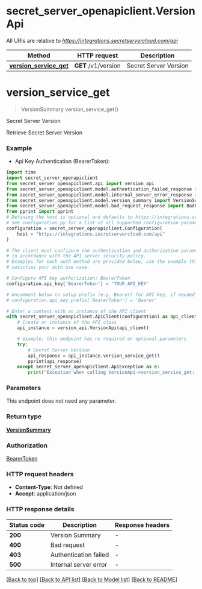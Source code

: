 # secret_server_openapiclient.VersionApi

All URIs are relative to *https://integrations.secretservercloud.com/api*

Method | HTTP request | Description
------------- | ------------- | -------------
[**version_service_get**](VersionApi.md#version_service_get) | **GET** /v1/version | Secret Server Version


# **version_service_get**
> VersionSummary version_service_get()

Secret Server Version

Retrieve Secret Server Version

### Example

* Api Key Authentication (BearerToken):

```python
import time
import secret_server_openapiclient
from secret_server_openapiclient.api import version_api
from secret_server_openapiclient.model.authentication_failed_response import AuthenticationFailedResponse
from secret_server_openapiclient.model.internal_server_error_response import InternalServerErrorResponse
from secret_server_openapiclient.model.version_summary import VersionSummary
from secret_server_openapiclient.model.bad_request_response import BadRequestResponse
from pprint import pprint
# Defining the host is optional and defaults to https://integrations.secretservercloud.com/api
# See configuration.py for a list of all supported configuration parameters.
configuration = secret_server_openapiclient.Configuration(
    host = "https://integrations.secretservercloud.com/api"
)

# The client must configure the authentication and authorization parameters
# in accordance with the API server security policy.
# Examples for each auth method are provided below, use the example that
# satisfies your auth use case.

# Configure API key authorization: BearerToken
configuration.api_key['BearerToken'] = 'YOUR_API_KEY'

# Uncomment below to setup prefix (e.g. Bearer) for API key, if needed
# configuration.api_key_prefix['BearerToken'] = 'Bearer'

# Enter a context with an instance of the API client
with secret_server_openapiclient.ApiClient(configuration) as api_client:
    # Create an instance of the API class
    api_instance = version_api.VersionApi(api_client)

    # example, this endpoint has no required or optional parameters
    try:
        # Secret Server Version
        api_response = api_instance.version_service_get()
        pprint(api_response)
    except secret_server_openapiclient.ApiException as e:
        print("Exception when calling VersionApi->version_service_get: %s\n" % e)
```


### Parameters
This endpoint does not need any parameter.

### Return type

[**VersionSummary**](VersionSummary.md)

### Authorization

[BearerToken](../README.md#BearerToken)

### HTTP request headers

 - **Content-Type**: Not defined
 - **Accept**: application/json


### HTTP response details

| Status code | Description | Response headers |
|-------------|-------------|------------------|
**200** | Version Summary |  -  |
**400** | Bad request |  -  |
**403** | Authentication failed |  -  |
**500** | Internal server error |  -  |

[[Back to top]](#) [[Back to API list]](../README.md#documentation-for-api-endpoints) [[Back to Model list]](../README.md#documentation-for-models) [[Back to README]](../README.md)

